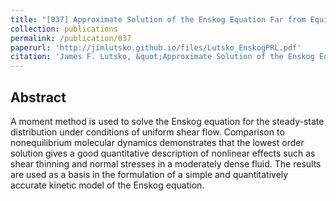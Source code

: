 ```yaml
---
title: "[037] Approximate Solution of the Enskog Equation Far from Equilibrium"
collection: publications
permalink: /publication/037
paperurl: 'http://jimlutsko.github.io/files/Lutsko_EnskogPRL.pdf'
citation: 'James F. Lutsko, &quot;Approximate Solution of the Enskog Equation Far from Equilibrium&quot;, <i>Phys. Rev. Lett.</i>, <strong>78</strong>, 243 (1997)'
---
```

Abstract
---
A moment method is used to solve the Enskog equation for the steady-state distribution under conditions of uniform shear flow. Comparison to nonequilibrium molecular dynamics demonstrates that the lowest order solution gives a good quantitative description of nonlinear effects such as shear thinning and normal stresses in a moderately dense fluid. The results are used as a basis in the formulation of a simple and quantitatively accurate kinetic model of the Enskog equation.
